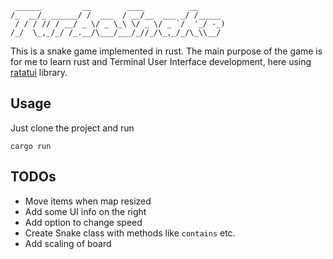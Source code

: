 ```
 ______         __        ____          __
/_  __/_ ______/ /  ___  / __/__  ___ _/ /_____
 / / / // / __/ _ \/ _ \_\ \/ _ \/ _ `/  '_/ -_)
/_/  \_,_/_/ /_.__/\___/___/_//_/\_,_/_/\_\\__/
```
This is a snake game implemented in rust. The main purpose of the game
is for me to learn rust and Terminal User Interface development, here
using [ratatui](https://ratatui.rs/) library.

## Usage
Just clone the project and run
```
cargo run
```

## TODOs
- Move items when map resized
- Add some UI info on the right
- Add option to change speed
- Create Snake class with methods like `contains` etc.
- Add scaling of board
